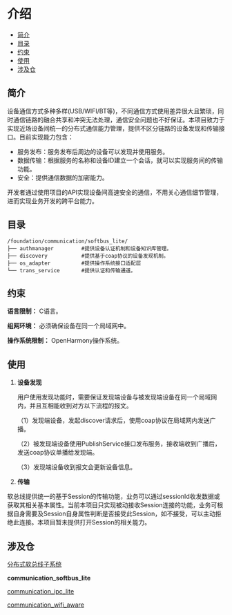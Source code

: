 # 介绍<a name="ZH-CN_TOPIC_0000001131600815"></a>

-   [简介](#section11660541593)
-   [目录](#section1464106163817)
-   [约束](#section1718733212019)
-   [使用](#section167037358130)
-   [涉及仓](#section4499619123117)

## 简介<a name="section11660541593"></a>

设备通信方式多种多样\(USB/WIFI/BT等\)，不同通信方式使用差异很大且繁琐，同时通信链路的融合共享和冲突无法处理，通信安全问题也不好保证。本项目致力于实现近场设备间统一的分布式通信能力管理，提供不区分链路的设备发现和传输接口。目前实现能力包含：

-   服务发布：服务发布后周边的设备可以发现并使用服务。
-   数据传输：根据服务的名称和设备ID建立一个会话，就可以实现服务间的传输功能。
-   安全：提供通信数据的加密能力。

开发者通过使用项目的API实现设备间高速安全的通信，不用关心通信细节管理，进而实现业务开发的跨平台能力。

## 目录<a name="section1464106163817"></a>

```
/foundation/communication/softbus_lite/
├── authmanager         #提供设备认证机制和设备知识库管理。
├── discovery           #提供基于coap协议的设备发现机制。
├── os_adapter          #提供操作系统接口适配层
└── trans_service       #提供认证和传输通道。
```

## 约束<a name="section1718733212019"></a>

**语言限制：** C语言。

**组网环境：** 必须确保设备在同一个局域网中。

**操作系统限制：** OpenHarmony操作系统。

## 使用<a name="section167037358130"></a>

1.  **设备发现**

    用户使用发现功能时，需要保证发现端设备与被发现端设备在同一个局域网内，并且互相能收到对方以下流程的报文。

    （1）发现端设备，发起discover请求后，使用coap协议在局域网内发送广播。

    （2）被发现端设备使用PublishService接口发布服务，接收端收到广播后，发送coap协议单播给发现端。

    （3）发现端设备收到报文会更新设备信息。

2.  **传输**

软总线提供统一的基于Session的传输功能，业务可以通过sessionId收发数据或获取其相关基本属性。当前本项目只实现被动接收Session连接的功能，业务可根据自身需要及Session自身属性判断是否接受此Session，如不接受，可以主动拒绝此连接。本项目暂未提供打开Session的相关能力。

## 涉及仓<a name="section4499619123117"></a>

[分布式软总线子系统](https://gitee.com/openharmony/docs/blob/master/zh-cn/readme/%E5%88%86%E5%B8%83%E5%BC%8F%E8%BD%AF%E6%80%BB%E7%BA%BF%E5%AD%90%E7%B3%BB%E7%BB%9F.md)

**communication\_softbus\_lite**

[communication\_ipc\_lite](https://gitee.com/openharmony/communication_ipc_lite/blob/master/README_zh.md)

[communication\_wifi\_aware](https://gitee.com/openharmony/communication_wifi_aware/blob/master/README_zh.md)

